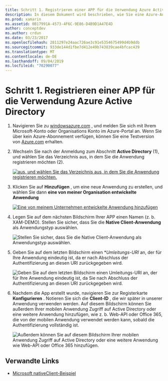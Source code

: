 ```yaml
---
title: Schritt 1. Registrieren einer APP für die Verwendung Azure Active Directory
description: In diesem Dokument wird beschrieben, wie Sie eine Azure-Anwendung mit Azure Active Directory registrieren, damit Mobile Clients sicher darauf zugreifen können.
ms.prod: xamarin
ms.assetid: 0B17991A-4573-4F6C-9E86-D4B9D1A47E4D
author: conceptdev
ms.author: crdun
ms.date: 03/23/2017
ms.openlocfilehash: 2811297e24aac726ae3c91e5354675499d4b9ddb
ms.sourcegitcommit: 933de144d1fbe7d412e49b743839cae4bfcac439
ms.translationtype: MT
ms.contentlocale: de-DE
ms.lasthandoff: 09/04/2019
ms.locfileid: "70290077"
---
```

# <a name="step-1-register-an-app-to-use-azure-active-directory"></a>Schritt 1. Registrieren einer APP für die Verwendung Azure Active Directory

1. Navigieren Sie zu [windowsazure.com](https://manage.windowsazure.com) , und melden Sie sich mit Ihrem Microsoft-Konto oder Organisations Konto im Azure-Portal an. Wenn Sie über kein Azure-Abonnement verfügen, können Sie eine Testversion von [Azure.com](https://www.azure.com) erhalten.

2. Wechseln Sie nach der Anmeldung zum Abschnitt **Active Directory** (1), und wählen Sie das Verzeichnis aus, in dem Sie die Anwendung registrieren möchten (2).

   [![](register-images/01.-active-directory-in-azure-portal-sml.jpg "aus, und wählen Sie das Verzeichnis aus, in dem Sie die Anwendung registrieren möchten.")](register-images/01.-active-directory-in-azure-portal.jpg#lightbox)

3. Klicken Sie auf **Hinzufügen** , um eine neue Anwendung zu erstellen, und wählen Sie dann **eine von meiner Organisation entwickelte Anwendung**

   [![](register-images/02.-add-new-application-sml.jpg "Eine von meinem Unternehmen entwickelte Anwendung hinzufügen")](register-images/02.-add-new-application.jpg#lightbox)

4. Legen Sie auf dem nächsten Bildschirm Ihrer APP einen Namen (z. b. XAM-DEMO).
   Stellen Sie sicher, dass Sie die **Native Client-Anwendung** als Anwendungstyp auswählen.

   ![](register-images/03.-app-name.jpg "Stellen Sie sicher, dass Sie die Native Client-Anwendung als Anwendungstyp auswählen.")

5. Geben Sie auf dem letzten Bildschirm einen **Umleitungs-URI* an, der für Ihre Anwendung eindeutig ist, da er nach Abschluss der Authentifizierung an diesen URI zurückgegeben wird.

   ![](register-images/04.-app-redirect.jpg "Geben Sie auf dem letzten Bildschirm einen Umleitungs-URI an, der für Ihre Anwendung eindeutig ist, da Sie nach Abschluss der Authentifizierung an diesen URI zurückgegeben wird.")

6. Nachdem die App erstellt wurde, navigieren Sie zur Registerkarte **Konfigurieren** . Notieren Sie sich die **Client-ID** , die wir später in unserer Anwendung verwenden werden. Auf diesem Bildschirm können Sie außerdem Ihrer mobilen Anwendung Zugriff auf Active Directory oder eine weitere Anwendung hinzufügen, wie z. b. Web-API oder Office 365, die von der mobilen Anwendung verwendet werden kann, sobald die Authentifizierung vollständig ist.

   ![](register-images/05.-configure.jpg "Außerdem können Sie auf diesem Bildschirm Ihrer mobilen Anwendung Zugriff auf Active Directory oder eine weitere Anwendung wie Web-API oder Office 365 hinzufügen.")



## <a name="related-links"></a>Verwandte Links

- [Microsoft nativeClient-Beispiel](https://github.com/AzureADSamples/NativeClient-MultiTarget-DotNet)
